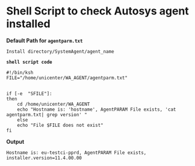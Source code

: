 # **Shell Script to check Autosys agent installed** 

**Default Path for `agentparm.txt`**

```
Install directory/SystemAgent/agent_name
```

**`shell script code`**

```
#!/bin/ksh
FILE="/home/unicenter/WA_AGENT/agentparm.txt"


if [-e  "SFILE"]:
then
	cd /home/unicenter/WA_AGENT
	echo "Hostname is: 'hostname', AgentPARAM File exists, 'cat agentparm.txt| grep version' "
	else
	echo "File $FILE does not exist"
fi
```

**Output**

```
Hostname is: eu-testci-pprd, AgentPARAM File exists,
installer.version=11.4.00.00
```